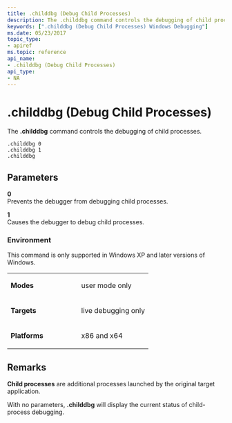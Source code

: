 ```yaml
---
title: .childdbg (Debug Child Processes)
description: The .childdbg command controls the debugging of child processes.
keywords: [".childdbg (Debug Child Processes) Windows Debugging"]
ms.date: 05/23/2017
topic_type:
- apiref
ms.topic: reference
api_name:
- .childdbg (Debug Child Processes)
api_type:
- NA
---
```


# .childdbg (Debug Child Processes)


The **.childdbg** command controls the debugging of child processes.

```dbgsyntax
.childdbg 0 
.childdbg 1 
.childdbg 
```

## <span id="ddk_meta_debug_child_processes_dbg"></span><span id="DDK_META_DEBUG_CHILD_PROCESSES_DBG"></span>Parameters


<span id="_______0______"></span> **0**   
Prevents the debugger from debugging child processes.

<span id="_______1______"></span> **1**   
Causes the debugger to debug child processes.

### Environment

This command is only supported in Windows XP and later versions of Windows.

<table>
<colgroup>
<col width="50%" />
<col width="50%" />
</colgroup>
<tbody>
<tr class="odd">
<td align="left"><p><strong>Modes</strong></p></td>
<td align="left"><p>user mode only</p></td>
</tr>
<tr class="even">
<td align="left"><p><strong>Targets</strong></p></td>
<td align="left"><p>live debugging only</p></td>
</tr>
<tr class="odd">
<td align="left"><p><strong>Platforms</strong></p></td>
<td align="left"><p>x86 and x64</p></td>
</tr>
</tbody>
</table>

 

## Remarks

**Child processes** are additional processes launched by the original target application.

With no parameters, **.childdbg** will display the current status of child-process debugging.

 

 





